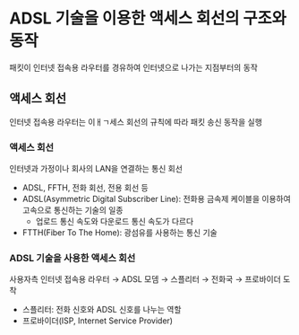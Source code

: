 # ADSL 기술을 이용한 액세스 회선의 구조와 동작

패킷이 인터넷 접속용 라우터를 경유하여 인터넷으로 나가는 지점부터의 동작

## 액세스 회선
인터넷 접속용 라우터는 이ㅐㄱ세스 회선의 규칙에 따라 패킷 송신 동작을 실행

### 액세스 회선
인터넷과 가정이나 회사의 LAN을 연결하는 통신 회선
  - ADSL, FFTH, 전화 회선, 전용 회선 등
  - ADSL(Asymmetric Digital Subscriber Line): 전화용 금속제 케이블을 이용하여 고속으로 통신하는 기술의 일종
    - 업로드 통신 속도와 다운로드 통신 속도가 다르다
  - FTTH(Fiber To The Home): 광섬유를 사용하는 통신 기술

### ADSL 기술을 사용한 액세스 회선
사용자측 인터넷 접속용 라우터 → ADSL 모뎀 → 스플리터 → 전화국 → 프로바이더 도착
  - 스플리터: 전화 신호와 ADSL 신호를 나누는 역할
  - 프로바이더(ISP, Internet Service Provider)
